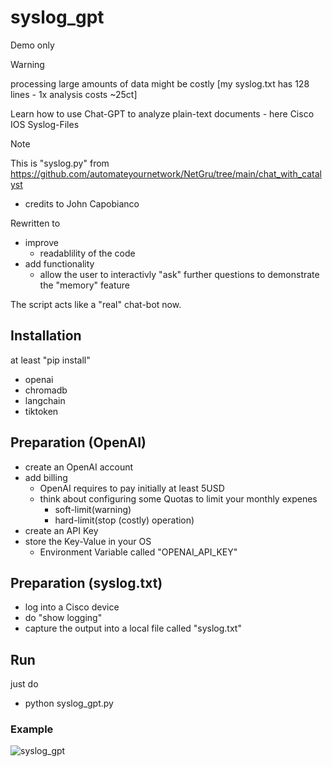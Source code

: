 # syslog_gpt
Demo only

> [!WARNING]
processing large amounts of data might be costly [my syslog.txt has 128 lines - 1x analysis costs ~25ct]

Learn how to use Chat-GPT to analyze plain-text documents - here Cisco IOS Syslog-Files 

> [!Note]
This is "syslog.py" from https://github.com/automateyournetwork/NetGru/tree/main/chat_with_catalyst
 * credits to John Capobianco

Rewritten to
 * improve
   * readablility of the code
 * add functionality
   * allow the user to interactivly "ask" further questions to demonstrate the "memory" feature

The script acts like a "real" chat-bot now.

## Installation

at least "pip install"
* openai
* chromadb
* langchain
* tiktoken

## Preparation (OpenAI)
* create an OpenAI account
* add billing
  * OpenAI requires to pay initially at least 5USD
  * think about configuring some Quotas to limit your monthly expenes
    * soft-limit(warning)
    * hard-limit(stop (costly) operation)
* create an API Key
* store the Key-Value in your OS
  * Environment Variable called "OPENAI_API_KEY"

## Preparation (syslog.txt)

* log into a Cisco device
* do "show logging"
* capture the output into a local file called "syslog.txt"

## Run

just do
* python syslog_gpt.py

### Example
![syslog_gpt](https://github.com/heitmanr/syslog_gpt/assets/26636908/0288b62d-2acf-42e0-aa35-e003d42549d3)


